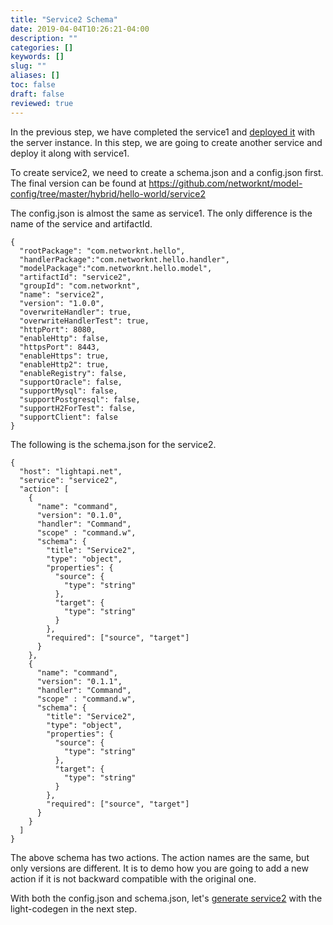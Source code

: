 ```yaml
---
title: "Service2 Schema"
date: 2019-04-04T10:26:21-04:00
description: ""
categories: []
keywords: []
slug: ""
aliases: []
toc: false
draft: false
reviewed: true
---
```


In the previous step, we have completed the service1 and [deployed it][] with the server instance. In this step, we are going to create another service and deploy it along with service1. 

To create service2, we need to create a schema.json and a config.json first. The final version can be found at https://github.com/networknt/model-config/tree/master/hybrid/hello-world/service2

The config.json is almost the same as service1. The only difference is the name of the service and artifactId. 

```
{
  "rootPackage": "com.networknt.hello",
  "handlerPackage":"com.networknt.hello.handler",
  "modelPackage":"com.networknt.hello.model",
  "artifactId": "service2",
  "groupId": "com.networknt",
  "name": "service2",
  "version": "1.0.0",
  "overwriteHandler": true,
  "overwriteHandlerTest": true,
  "httpPort": 8080,
  "enableHttp": false,
  "httpsPort": 8443,
  "enableHttps": true,
  "enableHttp2": true,
  "enableRegistry": false,
  "supportOracle": false,
  "supportMysql": false,
  "supportPostgresql": false,
  "supportH2ForTest": false,
  "supportClient": false
}
```

The following is the schema.json for the service2.

```
{
  "host": "lightapi.net",
  "service": "service2",
  "action": [
    {
      "name": "command",
      "version": "0.1.0",
      "handler": "Command",
      "scope" : "command.w",
      "schema": {
        "title": "Service2",
        "type": "object",
        "properties": {
          "source": {
            "type": "string"
          },
          "target": {
            "type": "string"
          }
        },
        "required": ["source", "target"]
      }
    },
    {
      "name": "command",
      "version": "0.1.1",
      "handler": "Command",
      "scope" : "command.w",
      "schema": {
        "title": "Service2",
        "type": "object",
        "properties": {
          "source": {
            "type": "string"
          },
          "target": {
            "type": "string"
          }
        },
        "required": ["source", "target"]
      }
    }
  ]
}
```

The above schema has two actions. The action names are the same, but only versions are different. It is to demo how you are going to add a new action if it is not backward compatible with the original one. 

With both the config.json and schema.json, let's [generate service2][] with the light-codegen in the next step. 


[deployed it]: /tutorial/hybrid/hello-world/deploy-service1/
[generate service2]: /tutorial/hybrid/hello-world/generate-service2/

